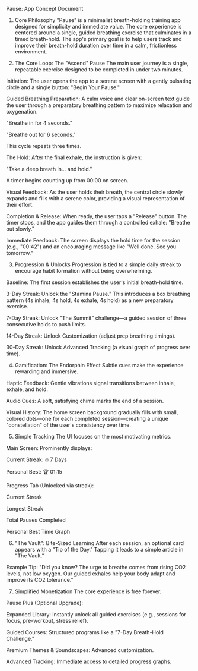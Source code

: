 Pause: App Concept Document
1. Core Philosophy
"Pause" is a minimalist breath-holding training app designed for simplicity and immediate value. The core experience is centered around a single, guided breathing exercise that culminates in a timed breath-hold. The app's primary goal is to help users track and improve their breath-hold duration over time in a calm, frictionless environment.

2. The Core Loop: The "Ascend" Pause
The main user journey is a single, repeatable exercise designed to be completed in under two minutes.

Initiation: The user opens the app to a serene screen with a gently pulsating circle and a single button: "Begin Your Pause."

Guided Breathing Preparation: A calm voice and clear on-screen text guide the user through a preparatory breathing pattern to maximize relaxation and oxygenation.

"Breathe in for 4 seconds."

"Breathe out for 6 seconds."

This cycle repeats three times.

The Hold: After the final exhale, the instruction is given:

"Take a deep breath in... and hold."

A timer begins counting up from 00:00 on screen.

Visual Feedback: As the user holds their breath, the central circle slowly expands and fills with a serene color, providing a visual representation of their effort.

Completion & Release: When ready, the user taps a "Release" button. The timer stops, and the app guides them through a controlled exhale: "Breathe out slowly."

Immediate Feedback: The screen displays the hold time for the session (e.g., "00:42") and an encouraging message like "Well done. See you tomorrow."

3. Progression & Unlocks
Progression is tied to a simple daily streak to encourage habit formation without being overwhelming.

Baseline: The first session establishes the user's initial breath-hold time.

3-Day Streak: Unlock the "Stamina Pause." This introduces a box breathing pattern (4s inhale, 4s hold, 4s exhale, 4s hold) as a new preparatory exercise.

7-Day Streak: Unlock "The Summit" challenge—a guided session of three consecutive holds to push limits.

14-Day Streak: Unlock Customization (adjust prep breathing timings).

30-Day Streak: Unlock Advanced Tracking (a visual graph of progress over time).

4. Gamification: The Endorphin Effect
Subtle cues make the experience rewarding and immersive.

Haptic Feedback: Gentle vibrations signal transitions between inhale, exhale, and hold.

Audio Cues: A soft, satisfying chime marks the end of a session.

Visual History: The home screen background gradually fills with small, colored dots—one for each completed session—creating a unique "constellation" of the user's consistency over time.

5. Simple Tracking
The UI focuses on the most motivating metrics.

Main Screen: Prominently displays:

Current Streak: 🔥 7 Days

Personal Best: 🏆 01:15

Progress Tab (Unlocked via streak):

Current Streak

Longest Streak

Total Pauses Completed

Personal Best Time Graph

6. "The Vault": Bite-Sized Learning
After each session, an optional card appears with a "Tip of the Day." Tapping it leads to a simple article in "The Vault."

Example Tip: "Did you know? The urge to breathe comes from rising CO2 levels, not low oxygen. Our guided exhales help your body adapt and improve its CO2 tolerance."

7. Simplified Monetization
The core experience is free forever.

Pause Plus (Optional Upgrade):

Expanded Library: Instantly unlock all guided exercises (e.g., sessions for focus, pre-workout, stress relief).

Guided Courses: Structured programs like a "7-Day Breath-Hold Challenge."

Premium Themes & Soundscapes: Advanced customization.

Advanced Tracking: Immediate access to detailed progress graphs.